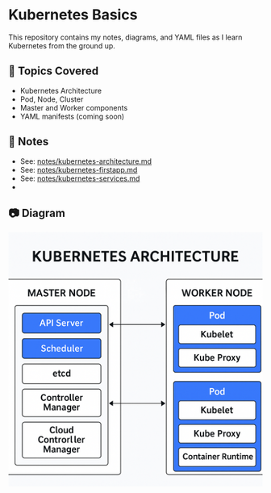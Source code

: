 # Kubernetes Basics

This repository contains my notes, diagrams, and YAML files as I learn Kubernetes from the ground up.

## 🧠 Topics Covered
- Kubernetes Architecture
- Pod, Node, Cluster
- Master and Worker components
- YAML manifests (coming soon)

## 🧾 Notes
- See: [notes/kubernetes-architecture.md](Notes/Kubernetes-architecture.md)
- See: [notes/kubernetes-firstapp.md](Notes/Kubernetes-firstapp.md)
- See: [notes/kubernetes-services.md](Notes/Kubernetes-services.md)
- 

## 📷 Diagram
![Kubernetes Architecture](./Diagrams/Kubernetes-Architecture.png)
